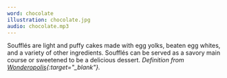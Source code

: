 ```yaml
---
word: chocolate
illustration: chocolate.jpg
audio: chocolate.mp3
---
```


Soufflés are light and puffy cakes made with egg yolks, beaten egg whites, and a variety of other ingredients. Soufflés can be served as a savory main course or sweetened to be a delicious dessert. *Definition from [Wonderopolis](https://www.wonderopolis.org/wonder/what-is-a-souffle){:target="_blank"}.*
